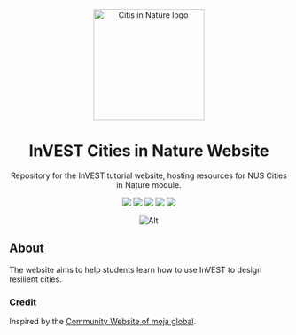 <div align="center">
<img src="https://github.com/XiaogangHe/InVEST-Cities-in-Nature/blob/main/website/static/img/logo-light.png" alt="Citis in Nature logo" height ="auto" width="200" />
<br />
<h1>InVEST Cities in Nature Website</h1>
<p>
Repository for the InVEST tutorial website, hosting resources for NUS Cities in Nature module.
</p>
<p align="center">
<a href="https://github.com/XiaogangHe/InVEST-Cities-in-Nature" alt="GitHub contributors">
<img src="https://img.shields.io/github/contributors/XiaogangHe/python-climate-visuals.svg" /></a>
<a href="https://github.com/XiaogangHe/InVEST-Cities-in-Nature" alt="GitHub issues by-label">
<img src="https://img.shields.io/github/issues/XiaogangHe/InVEST-Cities-in-Nature" /></a>
<a href="https://PREP-SHOT.slack.com/" alt="Slack">
<img src="https://img.shields.io/badge/Slack-@layer5.svg?logo=slack" /></a>
<a href="https://twitter.com/Xiaogang_He" alt="Twitter Follow">
<img src="https://img.shields.io/twitter/follow/Xiaogang_He.svg?label=Follow&style=social" /></a>
<a href="https://github.com/XiaogangHe/InVEST-Cities-in-Nature" alt="License">
<img src="https://img.shields.io/github/license/XiaogangHe/InVEST-Cities-in-Nature.svg" /></a>
</p>

![Alt](https://repobeats.axiom.co/api/embed/f5d2b95ddc056137d48955cc98a7bfb34dcb08c8.svg "Repobeats analytics image")
</div>

## About

The website aims to help students learn how to use InVEST to design resilient cities.

### Credit

Inspired by the [Community Website of moja global](https://github.com/moja-global/community-website).
